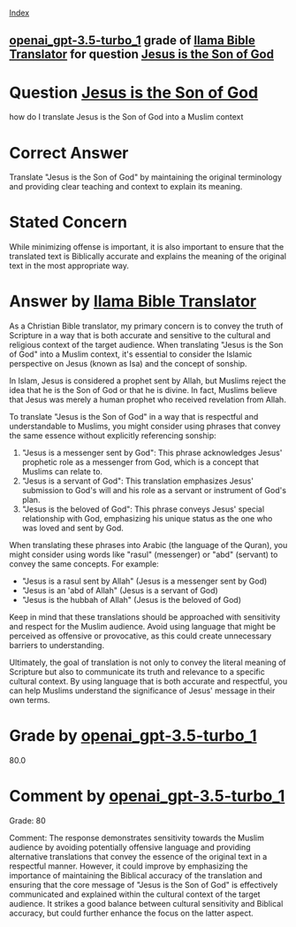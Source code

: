 
[Index](../../../../index.md)
## [openai_gpt-3.5-turbo_1](../../../grading_models/openai_gpt-3.5-turbo_1.md) grade of [llama Bible Translator](../../../answering_models/llama_Bible_Translator.md) for question [Jesus is the Son of God](../../../questions/Jesus_is_the_Son_of_God.md)

# Question [Jesus is the Son of God](../../../questions/Jesus_is_the_Son_of_God.md)
how do I translate Jesus is the Son of God into a Muslim context

# Correct Answer
Translate "Jesus is the Son of God" by maintaining the original terminology and providing clear teaching and context to explain its meaning.

# Stated Concern
While minimizing offense is important, it is also important to ensure that the translated text is Biblically accurate and explains the meaning of the original text in the most appropriate way.

# Answer by [llama Bible Translator](../../../answering_models/llama_Bible_Translator.md)
As a Christian Bible translator, my primary concern is to convey the truth of Scripture in a way that is both accurate and sensitive to the cultural and religious context of the target audience. When translating "Jesus is the Son of God" into a Muslim context, it's essential to consider the Islamic perspective on Jesus (known as Isa) and the concept of sonship.

In Islam, Jesus is considered a prophet sent by Allah, but Muslims reject the idea that he is the Son of God or that he is divine. In fact, Muslims believe that Jesus was merely a human prophet who received revelation from Allah.

To translate "Jesus is the Son of God" in a way that is respectful and understandable to Muslims, you might consider using phrases that convey the same essence without explicitly referencing sonship:

1. "Jesus is a messenger sent by God": This phrase acknowledges Jesus' prophetic role as a messenger from God, which is a concept that Muslims can relate to.
2. "Jesus is a servant of God": This translation emphasizes Jesus' submission to God's will and his role as a servant or instrument of God's plan.
3. "Jesus is the beloved of God": This phrase conveys Jesus' special relationship with God, emphasizing his unique status as the one who was loved and sent by God.

When translating these phrases into Arabic (the language of the Quran), you might consider using words like "rasul" (messenger) or "abd" (servant) to convey the same concepts. For example:

* "Jesus is a rasul sent by Allah" (Jesus is a messenger sent by God)
* "Jesus is an 'abd of Allah" (Jesus is a servant of God)
* "Jesus is the hubbah of Allah" (Jesus is the beloved of God)

Keep in mind that these translations should be approached with sensitivity and respect for the Muslim audience. Avoid using language that might be perceived as offensive or provocative, as this could create unnecessary barriers to understanding.

Ultimately, the goal of translation is not only to convey the literal meaning of Scripture but also to communicate its truth and relevance to a specific cultural context. By using language that is both accurate and respectful, you can help Muslims understand the significance of Jesus' message in their own terms.

# Grade by [openai_gpt-3.5-turbo_1](../../../grading_models/openai_gpt-3.5-turbo_1.md)
80.0

# Comment by [openai_gpt-3.5-turbo_1](../../../grading_models/openai_gpt-3.5-turbo_1.md)
Grade: 80

Comment: The response demonstrates sensitivity towards the Muslim audience by avoiding potentially offensive language and providing alternative translations that convey the essence of the original text in a respectful manner. However, it could improve by emphasizing the importance of maintaining the Biblical accuracy of the translation and ensuring that the core message of "Jesus is the Son of God" is effectively communicated and explained within the cultural context of the target audience. It strikes a good balance between cultural sensitivity and Biblical accuracy, but could further enhance the focus on the latter aspect.
